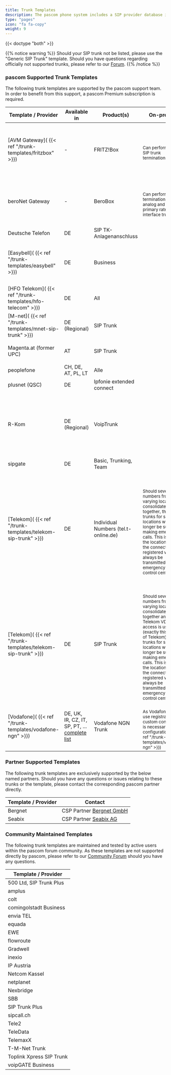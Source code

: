 ```yaml
---
title: Trunk Templates
description: The pascom phone system includes a SIP provider database including a number of templates for creating SIP, analog and ISDN trunks. These templates are designed to support admins with the trunk setup and automatically add the appropriate call rules.
type: "pages"
icon: "fa fa-copy"
weight: 9
---
```


{{< doctype "both" >}}
 
{{% notice warning %}}
Should your SIP trunk not be listed, please use the "Generic SIP Trunk" template. Should you have questions regarding officially not supported trunks, please refer to our [Forum](https://www.pascom.net/forum).
{{% /notice %}}

### pascom Supported Trunk Templates

The following trunk templates are supported by the pascom support team. In order to benefit from this support, a pascom Premium subscription is required.


|Template / Provider|Available in|Product(s)|On-premise|Cloud|
|---|---|---|---|---|
|[AVM Gateway]( {{< ref "/trunk-templates/fritzbox" >}})| - |FRITZ!Box|<i class='fas fa-check'></i> <br/><sub>Can perform local SIP trunk termination.</sub>|<i class='fas fa-check'></i> <br/><sub>Can perform local SIP trunk termination. A direct connection to the box e.g. via VPN is required.</sub>|
|beroNet Gateway| - |BeroBox|<i class='fas fa-check'></i> <br/><sub>Can perform the termination of all analog and ISDN primary rate interface trunks.</sub>|<i class='fas fa-check'></i> <br/><sub>Can perform the termination of all analog and ISDN / Primary Rate Interface (PRI) trunks.</sub>|
|Deutsche Telefon|DE|SIP TK-Anlagenanschluss|<i class='fas fa-check'></i>|<i class='fas fa-check'></i>|
|[Easybell]( {{< ref "/trunk-templates/easybell" >}})|DE|Business|<i class='fas fa-check'></i>|<i class='fas fa-check'></i> <br/><sub>Due to provider-side blacklisting, short interruptions may occur.</sub>|
|[HFO Telekom]( {{< ref "/trunk-templates/hfo-telecom" >}})|DE|All|<i class='fas fa-check'></i>|<i class='fas fa-check'></i>|
|[M-net]( {{< ref "/trunk-templates/mnet-sip-trunk" >}})|DE (Regional)|SIP Trunk|<i class='fas fa-check'></i>|<i class='fas fa-check'></i>|
|Magenta.at (former UPC)|AT|SIP Trunk|<i class='fas fa-check'></i>|<i class='fas fa-times'></i><br/><sub> Is currently not supported.</sub>|
|peoplefone|CH, DE, AT, PL, LT|Alle|<i class='fas fa-check'></i>|<i class='fas fa-check'></i>|
|plusnet (QSC)|DE|Ipfonie extended connect|<i class='fas fa-check'></i>|<i class='fas fa-check'></i>|
|R-Kom|DE (Regional)|VoipTrunk|<i class='fas fa-check'></i>|<i class='fas fa-check'></i> <br/><sub>When migrating a local trunk to the pascom cloud, it is first necessary to coordinate with the R-Kom sales team.</sub>|
|sipgate|DE|Basic, Trunking, Team|<i class='fas fa-check'></i>|<i class='fas fa-check'></i>|
|[Telekom]( {{< ref "/trunk-templates/telekom-sip-trunk" >}})|DE|Individual Numbers (tel.t-online.de)|<i class='fas fa-check'></i> <br/><sub>Should several numbers from varying locations are consolidated together, then the trunks for satellite locations will no longer be suitable for making emergency calls. This is because the location to which the connection is registered will always be transmitted to the emergency services control centre. </sub> |<i class='fas fa-check'></i><br/><sub>This trunk is not suitable for emergency calls when deployed in a cloud environment, as the physical location where the connection is registered will be transmitted to the emergency services control centre.|
|[Telekom]( {{< ref "/trunk-templates/telekom-sip-trunk" >}})|DE|SIP Trunk|<i class='fas fa-check'></i><br/><sub>Should several numbers from varying locations are consolidated together and a Telekom VDSL/FTTH access is used (exactly this product of Telekom), then the trunks for satellite locations will no longer be suitable for making emergency calls. This is because the location to which the connection is registered will always be transmitted to the emergency services control centre. </sub> |<i class='fas fa-check'></i>|
|[Vodafone]( {{< ref "/trunk-templates/vodafone-ngn" >}})|DE, UK, IR, CZ, IT, SP, PT, ... [complete list](https://www.vodafone.com/content/index/about/where.html)|Vodafone NGN Trunk|<i class='fas fa-check'></i> <br/><sub>As Vodafones do not use registrations, a custom configuration is necessary. [To the configuration]( {{< ref "/trunk-templates/vodafone-ngn" >}})</sub>|<i class='fas fa-times'></i> <br/><sub> Is currently not supported.</sub>|

### Partner Supported Templates

The following trunk templates are exclusively supported by the below named partners.
Should you have any questions or issues relating to these trunks or the template, please contact the corresponding pascom partner directly. 

|Template / Provider|Contact|
|---|---|
|Bergnet|CSP Partner [Bergnet GmbH](https://www.berg.net/)|
|Seabix|CSP Partner [Seabix AG](https://www.seabix.com/home)|


### Community Maintained Templates

The following trunk templates are maintained and tested by active users within the pascom forum community. 
As these templates are not supported directly by pascom, please refer to our [Community Forum](https://www.pascom.net/forum) should you have any questions.

|Template / Provider|
|---|
|500 Ltd, SIP Trunk Plus|
|amplus|
|colt|
|comingolstadt Business|
|envia TEL|
|equada|
|EWE|
|flowroute|
|Gradwell|
|inexio|
|IP Austria|
|Netcom Kassel|
|netplanet|
|Nexbridge|
|SBB|
|SIP Trunk Plus|
|sipcall.ch|
|Tele2|
|TeleData|
|TelemaxX|
|T-M-Net Trunk|
|Toplink Xpress SIP Trunk|
|voipGATE Business|